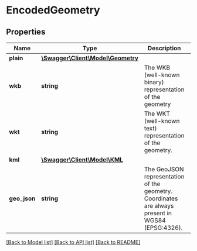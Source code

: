 # EncodedGeometry

## Properties
Name | Type | Description | Notes
------------ | ------------- | ------------- | -------------
**plain** | [**\Swagger\Client\Model\Geometry**](Geometry.md) |  | [optional] 
**wkb** | **string** | The WKB (well-known binary) representation of the geometry | [optional] 
**wkt** | **string** | The WKT (well-known text) representation of the geometry. | [optional] 
**kml** | [**\Swagger\Client\Model\KML**](KML.md) |  | [optional] 
**geo_json** | **string** | The GeoJSON representation of the geometry. Coordinates are always present in WGS84 (EPSG:4326). | [optional] 

[[Back to Model list]](../../README.md#documentation-for-models) [[Back to API list]](../../README.md#documentation-for-api-endpoints) [[Back to README]](../../README.md)

